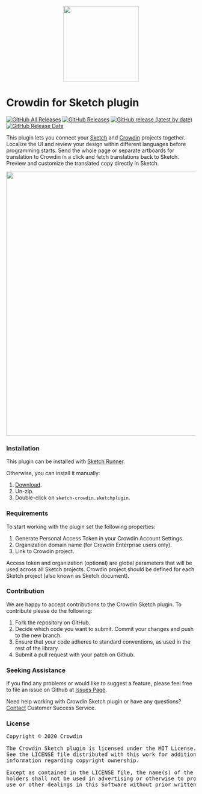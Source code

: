 [<p align='center'><img src='https://support.crowdin.com/assets/logos/crowdin-dark-symbol.png' data-canonical-src='https://support.crowdin.com/assets/logos/crowdin-dark-symbol.png' width='200' height='200' align='center'/></p>](https://crowdin.com)

# Crowdin for Sketch plugin

[![GitHub All Releases](https://img.shields.io/github/downloads/crowdin/sketch-crowdin/total?cacheSeconds=1800)](https://github.com/crowdin/sketch-crowdin/releases)
[![GitHub Releases](https://img.shields.io/github/downloads/crowdin/sketch-crowdin/latest/total?cacheSeconds=1800)](https://github.com/crowdin/sketch-crowdin/releases/latest)
[![GitHub release (latest by date)](https://img.shields.io/github/v/release/crowdin/sketch-crowdin?cacheSeconds=5000)](https://github.com/crowdin/sketch-crowdin/releases/latest)
[![GitHub Release Date](https://img.shields.io/github/release-date/crowdin/sketch-crowdin?cacheSeconds=1800)](https://github.com/crowdin/sketch-crowdin/releases/latest)

This plugin lets you connect your [Sketch](https://www.sketch.com/) and [Crowdin](https://crowdin.com/) projects together.
Localize the UI and review your design within different languages before programming starts.
Send the whole page or separate artboards for translation to Crowdin in a click and fetch translations back to Sketch. Preview and customize the translated copy directly in Sketch. 

[<p align='center'><img src='https://github.com/crowdin/sketch-crowdin/blob/master/images/sketch.gif' width='700'/></p>](https://blog.crowdin.com/2019/12/02/crowdin-for-sketch-plugin-design-for-a-global-audience/)

### Installation

This plugin can be installed with [Sketch Runner](https://sketchrunner.com/).

Otherwise, you can install it manually:

1. [Download](https://github.com/crowdin/sketch-crowdin/releases/latest/download/sketch-crowdin.sketchplugin.zip).
2. Un-zip.
3. Double-click on `sketch-crowdin.sketchplugin`.

### Requirements
To start working with the plugin set the following properties:
1. Generate Personal Access Token in your Crowdin Account Settings.
2. Organization domain name (for Crowdin Enterprise users only).
3. Link to Crowdin project.

Access token and organization (optional) are global parameters that will be used across all Sketch projects. Crowdin project should be defined for each Sketch project (also known as Sketch document).

### Contribution

We are happy to accept contributions to the Crowdin Sketch plugin. To contribute please do the following:

1. Fork the repository on GitHub.
2. Decide which code you want to submit. Commit your changes and push to the new branch.
3. Ensure that your code adheres to standard conventions, as used in the rest of the library.
4. Submit a pull request with your patch on Github.

### Seeking Assistance

If you find any problems or would like to suggest a feature, please feel free to file an issue on Github at [Issues Page](https://github.com/crowdin/sketch-crowdin/issues).

Need help working with Crowdin Sketch plugin or have any questions? [Contact](https://crowdin.com/contacts) Customer Success Service.

### License

<pre>
Copyright © 2020 Crowdin

The Crowdin Sketch plugin is licensed under the MIT License.
See the LICENSE file distributed with this work for additional
information regarding copyright ownership.

Except as contained in the LICENSE file, the name(s) of the above copyright
holders shall not be used in advertising or otherwise to promote the sale,
use or other dealings in this Software without prior written authorization.
</pre>
